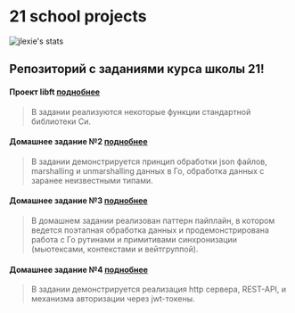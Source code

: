 # 21 school projects


![jlexie's stats](https://badge42.herokuapp.com/api/stats/jlexie)

## Репозиторий с заданиями курса школы 21!

#### Проект libft [поднобнее](libft)
> В задании реализуются некоторые функции стандартной библиотеки Си.

#### Домашнее задание №2 [поднобнее](home_work_02)
> В задании демонстрируется принцип обработки json файлов, marshalling и unmarshalling данных в Го,
> обработка данных с заранее неизвестными типами.

#### Домашнее задание №3 [поднобнее](home_work_03)
> В домашнем задании реализован паттерн пайплайн, в котором ведется поэтапная обработка данных
> и продемонстрирована работа с Го рутинами и примитивами синхронизации
> (мьютексами, контекстами и вейтгруппой).
>
#### Домашнее задание №4 [поднобнее](home_work_04)

> В задании демонстрируется реализация http сервера, REST-API, и механизма авторизации через jwt-токены.